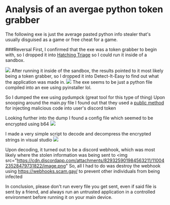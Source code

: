 # Analysis of an avergae python token grabber

The following exe is just the average pasted python info stealer that's usually disguised as a game or free cheat for a game.

###Reversal
First, I confirmed that the exe was a token grabber to begin with, so I dropped it into [Hatching Triage](https://tria.ge/) so
I could run it inside of a sandbox.

<img src="https://cdn.discordapp.com/attachments/829325901984563211/1100420088626159636/image.png">
After running it inside of the sandbox, the results pointed to it most likely being a token grabber, so I dropped it into Detect-It-Easy
to find out what the application was made in.


<img src="https://cdn.discordapp.com/attachments/829325901984563211/1100420777964212224/image.png">
The exe seems to be just a python file compiled into an exe using pyinstaller lol.

So I dumped the exe using pydumpck (great tool for this type of thing)
Upon snooping around the main.py file I found out that they used a [public method](https://raw.githubusercontent.com/KingKrex69/Discord-Injection/main/injection.js
) for injecting malicious code into user's discord token

Looking further into the dump I found a config file which seemed to be encrypted using b64
<img src="https://cdn.discordapp.com/attachments/829325901984563211/1100422327415607477/image.png">

I made a very simple script to decode and decompress the encrypted strings in visual studio 
<img src="https://cdn.discordapp.com/attachments/829325901984563211/1100423146424778862/image.png">

Upon decoding, it turned out to be a discord webhook, which was most likely where the stolen information was being sent to
<img src="https://cdn.discordapp.com/attachments/829325901984563211/1100423528479731822/image.png"
So, all I had to do was destroy the webhook using https://webhooks.scam.gay/ to prevent other individuals from being infected

In conclusion, please don't run every file you get sent, even if said file is sent by a friend, and always run an untrusted application in a controlled
environment before running it on your main device.
